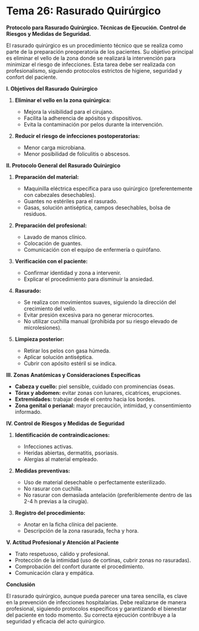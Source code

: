 # Tema 26: Rasurado Quirúrgico

**Protocolo para Rasurado Quirúrgico. Técnicas de Ejecución. Control de Riesgos y Medidas de Seguridad.**

El rasurado quirúrgico es un procedimiento técnico que se realiza como parte de la preparación preoperatoria de los pacientes. Su objetivo principal es eliminar el vello de la zona donde se realizará la intervención para minimizar el riesgo de infecciones. Esta tarea debe ser realizada con profesionalismo, siguiendo protocolos estrictos de higiene, seguridad y confort del paciente.

**I. Objetivos del Rasurado Quirúrgico**

1. **Eliminar el vello en la zona quirúrgica:**
   - Mejora la visibilidad para el cirujano.
   - Facilita la adherencia de apósitos y dispositivos.
   - Evita la contaminación por pelos durante la intervención.

2. **Reducir el riesgo de infecciones postoperatorias:**
   - Menor carga microbiana.
   - Menor posibilidad de foliculitis o abscesos.

**II. Protocolo General del Rasurado Quirúrgico**

1. **Preparación del material:**
   - Maquinilla eléctrica específica para uso quirúrgico (preferentemente con cabezales desechables).
   - Guantes no estériles para el rasurado.
   - Gasas, solución antiséptica, campos desechables, bolsa de residuos.

2. **Preparación del profesional:**
   - Lavado de manos clínico.
   - Colocación de guantes.
   - Comunicación con el equipo de enfermería o quirófano.

3. **Verificación con el paciente:**
   - Confirmar identidad y zona a intervenir.
   - Explicar el procedimiento para disminuir la ansiedad.

4. **Rasurado:**
   - Se realiza con movimientos suaves, siguiendo la dirección del crecimiento del vello.
   - Evitar presión excesiva para no generar microcortes.
   - No utilizar cuchilla manual (prohibida por su riesgo elevado de microlesiones).

5. **Limpieza posterior:**
   - Retirar los pelos con gasa húmeda.
   - Aplicar solución antiséptica.
   - Cubrir con apósito estéril si se indica.

**III. Zonas Anatómicas y Consideraciones Específicas**

- **Cabeza y cuello:** piel sensible, cuidado con prominencias óseas.
- **Tórax y abdomen:** evitar zonas con lunares, cicatrices, erupciones.
- **Extremidades:** trabajar desde el centro hacia los bordes.
- **Zona genital o perianal:** mayor precaución, intimidad, y consentimiento informado.

**IV. Control de Riesgos y Medidas de Seguridad**

1. **Identificación de contraindicaciones:**
   - Infecciones activas.
   - Heridas abiertas, dermatitis, psoriasis.
   - Alergias al material empleado.

2. **Medidas preventivas:**
   - Uso de material desechable o perfectamente esterilizado.
   - No rasurar con cuchilla.
   - No rasurar con demasiada antelación (preferiblemente dentro de las 2-4 h previas a la cirugía).

3. **Registro del procedimiento:**
   - Anotar en la ficha clínica del paciente.
   - Descripción de la zona rasurada, fecha y hora.

**V. Actitud Profesional y Atención al Paciente**

- Trato respetuoso, cálido y profesional.
- Protección de la intimidad (uso de cortinas, cubrir zonas no rasuradas).
- Comprobación del confort durante el procedimiento.
- Comunicación clara y empática.

**Conclusión**

El rasurado quirúrgico, aunque pueda parecer una tarea sencilla, es clave en la prevención de infecciones hospitalarias. Debe realizarse de manera profesional, siguiendo protocolos específicos y garantizando el bienestar del paciente en todo momento. Su correcta ejecución contribuye a la seguridad y eficacia del acto quirúrgico.
